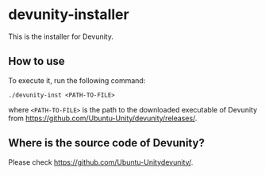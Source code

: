 # devunity-installer

This is the installer for Devunity.

## How to use
To execute it, run the following command:

```./devunity-inst <PATH-TO-FILE>```

where `<PATH-TO-FILE>` is the path to the downloaded executable of Devunity from https://github.com/Ubuntu-Unity/devunity/releases/.

## Where is the source code of Devunity?
Please check https://github.com/Ubuntu-Unitydevunity/.